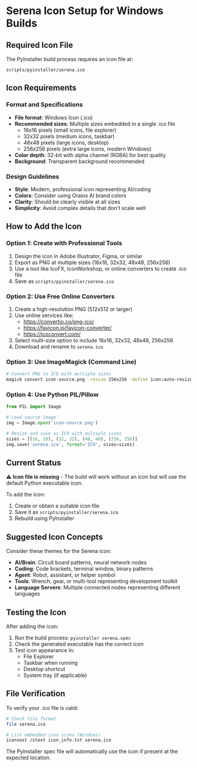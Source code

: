 # Serena Icon Setup for Windows Builds

## Required Icon File

The PyInstaller build process requires an icon file at:
```
scripts/pyinstaller/serena.ico
```

## Icon Requirements

### Format and Specifications
- **File format**: Windows Icon (.ico)
- **Recommended sizes**: Multiple sizes embedded in a single .ico file
  - 16x16 pixels (small icons, file explorer)
  - 32x32 pixels (medium icons, taskbar)
  - 48x48 pixels (large icons, desktop)
  - 256x256 pixels (extra large icons, modern Windows)
- **Color depth**: 32-bit with alpha channel (RGBA) for best quality
- **Background**: Transparent background recommended

### Design Guidelines
- **Style**: Modern, professional icon representing AI/coding
- **Colors**: Consider using Oraios AI brand colors
- **Clarity**: Should be clearly visible at all sizes
- **Simplicity**: Avoid complex details that don't scale well

## How to Add the Icon

### Option 1: Create with Professional Tools
1. Design the icon in Adobe Illustrator, Figma, or similar
2. Export as PNG at multiple sizes (16x16, 32x32, 48x48, 256x256)
3. Use a tool like IcoFX, IconWorkshop, or online converters to create .ico file
4. Save as `scripts/pyinstaller/serena.ico`

### Option 2: Use Free Online Converters
1. Create a high-resolution PNG (512x512 or larger)
2. Use online services like:
   - https://convertio.co/png-ico/
   - https://favicon.io/favicon-converter/
   - https://icoconvert.com/
3. Select multi-size option to include 16x16, 32x32, 48x48, 256x256
4. Download and rename to `serena.ico`

### Option 3: Use ImageMagick (Command Line)
```bash
# Convert PNG to ICO with multiple sizes
magick convert icon-source.png -resize 256x256 -define icon:auto-resize=256,48,32,16 serena.ico
```

### Option 4: Use Python PIL/Pillow
```python
from PIL import Image

# Load source image
img = Image.open('icon-source.png')

# Resize and save as ICO with multiple sizes
sizes = [(16, 16), (32, 32), (48, 48), (256, 256)]
img.save('serena.ico', format='ICO', sizes=sizes)
```

## Current Status

⚠️ **Icon file is missing** - The build will work without an icon but will use the default Python executable icon.

To add the icon:
1. Create or obtain a suitable icon file
2. Save it as `scripts/pyinstaller/serena.ico`
3. Rebuild using PyInstaller

## Suggested Icon Concepts

Consider these themes for the Serena icon:
- **AI/Brain**: Circuit board patterns, neural network nodes
- **Coding**: Code brackets, terminal window, binary patterns  
- **Agent**: Robot, assistant, or helper symbol
- **Tools**: Wrench, gear, or multi-tool representing development toolkit
- **Language Servers**: Multiple connected nodes representing different languages

## Testing the Icon

After adding the icon:
1. Run the build process: `pyinstaller serena.spec`
2. Check the generated executable has the correct icon
3. Test icon appearance in:
   - File Explorer
   - Taskbar when running
   - Desktop shortcut
   - System tray (if applicable)

## File Verification

To verify your .ico file is valid:
```bash
# Check file format
file serena.ico

# List embedded icon sizes (Windows)
iconsext /stext icon_info.txt serena.ico
```

The PyInstaller spec file will automatically use the icon if present at the expected location.